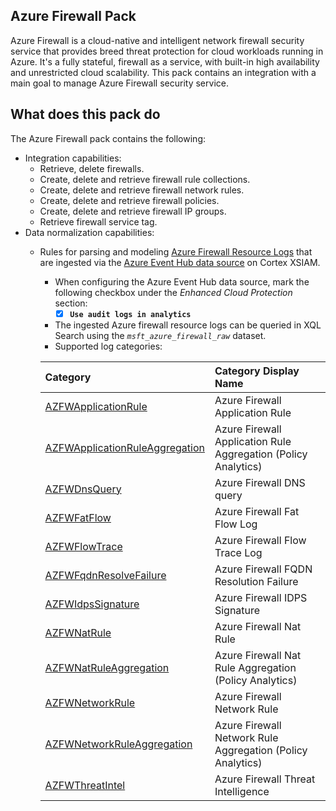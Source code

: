 ## Azure Firewall Pack
Azure Firewall is a cloud-native and intelligent network firewall security service that provides breed threat protection for cloud workloads running in Azure. It's a fully stateful, firewall as a service, with built-in high availability and unrestricted cloud scalability.
This pack contains an integration with a main goal to manage Azure Firewall security service.

## What does this pack do

The Azure Firewall pack contains the following: 
* Integration capabilities:
  * Retrieve, delete firewalls. 
  * Create, delete and retrieve firewall rule collections.
  * Create, delete and retrieve firewall network rules.
  * Create, delete and retrieve firewall policies.
  * Create, delete and retrieve firewall IP groups.
  * Retrieve firewall service tag. 
* Data normalization capabilities: 
  * Rules for parsing and modeling [Azure Firewall Resource Logs](https://learn.microsoft.com/en-us/azure/firewall/monitor-firewall-reference#resource-logs) that are ingested via the [Azure Event Hub data source](https://docs-cortex.paloaltonetworks.com/r/Cortex-XSIAM/Cortex-XSIAM-Documentation/Ingest-logs-from-Microsoft-Azure-Event-Hub) on Cortex XSIAM. 
    * When configuring the Azure Event Hub data source, mark the following checkbox under the *Enhanced Cloud Protection* section:
      * [x] **`Use audit logs in analytics`** 
    * The ingested Azure firewall resource logs can be queried in XQL Search using the *`msft_azure_firewall_raw`* dataset. 
    * Supported log categories:

    | Category                       | Category Display Name |
    | :----------------------------- | :------- | 
    | [AZFWApplicationRule](https://learn.microsoft.com/en-us/azure/azure-monitor/reference/tables/azfwapplicationrule) | Azure Firewall Application Rule|
    | [AZFWApplicationRuleAggregation](https://learn.microsoft.com/en-us/azure/azure-monitor/reference/tables/azfwapplicationruleaggregation) | Azure Firewall Application Rule Aggregation (Policy Analytics)|
    | [AZFWDnsQuery](https://learn.microsoft.com/en-us/azure/azure-monitor/reference/tables/azfwdnsquery) | Azure Firewall DNS query|
    | [AZFWFatFlow](https://learn.microsoft.com/en-us/azure/azure-monitor/reference/tables/azfwfatflow) | Azure Firewall Fat Flow Log|
    | [AZFWFlowTrace](https://learn.microsoft.com/en-us/azure/azure-monitor/reference/tables/azfwflowtrace) | Azure Firewall Flow Trace Log|
    | [AZFWFqdnResolveFailure](https://learn.microsoft.com/en-us/azure/azure-monitor/reference/tables/azfwinternalfqdnresolutionfailure) | Azure Firewall FQDN Resolution Failure|
    | [AZFWIdpsSignature](https://learn.microsoft.com/en-us/azure/azure-monitor/reference/tables/azfwidpssignature) | Azure Firewall IDPS Signature|
    | [AZFWNatRule](https://learn.microsoft.com/en-us/azure/azure-monitor/reference/tables/azfwnatrule) | Azure Firewall Nat Rule|
    | [AZFWNatRuleAggregation](https://learn.microsoft.com/en-us/azure/azure-monitor/reference/tables/azfwnatruleaggregation)| Azure Firewall Nat Rule Aggregation (Policy Analytics)|
    | [AZFWNetworkRule](https://learn.microsoft.com/en-us/azure/azure-monitor/reference/tables/azfwnetworkruleaggregation) | Azure Firewall Network Rule|
    | [AZFWNetworkRuleAggregation](https://learn.microsoft.com/en-us/azure/azure-monitor/reference/tables/azfwnetworkruleaggregation) | Azure Firewall Network Rule Aggregation (Policy Analytics)|
    | [AZFWThreatIntel](https://learn.microsoft.com/en-us/azure/azure-monitor/reference/tables/azfwthreatintel) | Azure Firewall Threat Intelligence|